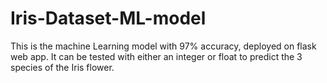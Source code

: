 # Iris-Dataset-ML-model
This is the machine Learning model with 97% accuracy, deployed on flask web app. It can be tested with either an integer or float to predict the 3 species of the Iris flower.
